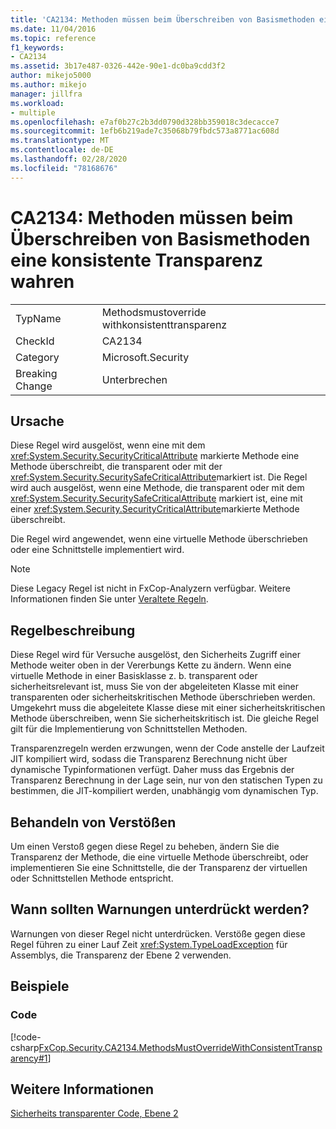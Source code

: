 ```yaml
---
title: 'CA2134: Methoden müssen beim Überschreiben von Basismethoden eine konsistente Transparenz wahren'
ms.date: 11/04/2016
ms.topic: reference
f1_keywords:
- CA2134
ms.assetid: 3b17e487-0326-442e-90e1-dc0ba9cdd3f2
author: mikejo5000
ms.author: mikejo
manager: jillfra
ms.workload:
- multiple
ms.openlocfilehash: e7af0b27c2b3dd0790d328bb359018c3decacce7
ms.sourcegitcommit: 1efb6b219ade7c35068b79fbdc573a8771ac608d
ms.translationtype: MT
ms.contentlocale: de-DE
ms.lasthandoff: 02/28/2020
ms.locfileid: "78168676"
---
```

# <a name="ca2134-methods-must-keep-consistent-transparency-when-overriding-base-methods"></a>CA2134: Methoden müssen beim Überschreiben von Basismethoden eine konsistente Transparenz wahren

|||
|-|-|
|TypName|Methodsmustoverride withkonsistenttransparenz|
|CheckId|CA2134|
|Category|Microsoft.Security|
|Breaking Change|Unterbrechen|

## <a name="cause"></a>Ursache
Diese Regel wird ausgelöst, wenn eine mit dem <xref:System.Security.SecurityCriticalAttribute> markierte Methode eine Methode überschreibt, die transparent oder mit der <xref:System.Security.SecuritySafeCriticalAttribute>markiert ist. Die Regel wird auch ausgelöst, wenn eine Methode, die transparent oder mit dem <xref:System.Security.SecuritySafeCriticalAttribute> markiert ist, eine mit einer <xref:System.Security.SecurityCriticalAttribute>markierte Methode überschreibt.

Die Regel wird angewendet, wenn eine virtuelle Methode überschrieben oder eine Schnittstelle implementiert wird.

> [!NOTE]
> Diese Legacy Regel ist nicht in FxCop-Analyzern verfügbar. Weitere Informationen finden Sie unter [Veraltete Regeln](fxcop-rule-port-status.md#deprecated-rules).

## <a name="rule-description"></a>Regelbeschreibung
Diese Regel wird für Versuche ausgelöst, den Sicherheits Zugriff einer Methode weiter oben in der Vererbungs Kette zu ändern. Wenn eine virtuelle Methode in einer Basisklasse z. b. transparent oder sicherheitsrelevant ist, muss Sie von der abgeleiteten Klasse mit einer transparenten oder sicherheitskritischen Methode überschrieben werden. Umgekehrt muss die abgeleitete Klasse diese mit einer sicherheitskritischen Methode überschreiben, wenn Sie sicherheitskritisch ist. Die gleiche Regel gilt für die Implementierung von Schnittstellen Methoden.

Transparenzregeln werden erzwungen, wenn der Code anstelle der Laufzeit JIT kompiliert wird, sodass die Transparenz Berechnung nicht über dynamische Typinformationen verfügt. Daher muss das Ergebnis der Transparenz Berechnung in der Lage sein, nur von den statischen Typen zu bestimmen, die JIT-kompiliert werden, unabhängig vom dynamischen Typ.

## <a name="how-to-fix-violations"></a>Behandeln von Verstößen
Um einen Verstoß gegen diese Regel zu beheben, ändern Sie die Transparenz der Methode, die eine virtuelle Methode überschreibt, oder implementieren Sie eine Schnittstelle, die der Transparenz der virtuellen oder Schnittstellen Methode entspricht.

## <a name="when-to-suppress-warnings"></a>Wann sollten Warnungen unterdrückt werden?
Warnungen von dieser Regel nicht unterdrücken. Verstöße gegen diese Regel führen zu einer Lauf Zeit <xref:System.TypeLoadException> für Assemblys, die Transparenz der Ebene 2 verwenden.

## <a name="examples"></a>Beispiele

### <a name="code"></a>Code
[!code-csharp[FxCop.Security.CA2134.MethodsMustOverrideWithConsistentTransparency#1](../code-quality/codesnippet/CSharp/ca2134-methods-must-keep-consistent-transparency-when-overriding-base-methods_1.cs)]

## <a name="see-also"></a>Weitere Informationen
[Sicherheits transparenter Code, Ebene 2](/dotnet/framework/misc/security-transparent-code-level-2)
